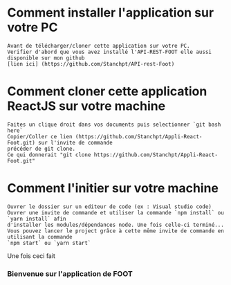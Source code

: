 # Comment installer l'application sur votre PC
    Avant de télécharger/cloner cette application sur votre PC. 
    Verifier d'abord que vous avez installé l'API-REST-FOOT elle aussi disponible sur mon github
    [lien ici] (https://github.com/Stanchpt/API-rest-Foot)

# Comment cloner cette application ReactJS sur votre machine
    Faites un clique droit dans vos documents puis selectionner `git bash here` 
    Copier/Coller ce lien (https://github.com/Stanchpt/Appli-React-Foot.git) sur l'invite de commande
    précéder de git clone.
    Ce qui donnerait "git clone https://github.com/Stanchpt/Appli-React-Foot.git" 

# Comment l'initier sur votre machine
    Ouvrer le dossier sur un editeur de code (ex : Visual studio code)
    Ouvrer une invite de commande et utiliser la commande `npm install` ou `yarn install` afin 
    d'installer les modules/dépendances node. Une fois celle-ci terminé...
    Vous pouvez lancer le project grâce à cette même invite de commande en utilisant la commande 
    `npm start` ou `yarn start` 

Une fois ceci fait
### Bienvenue sur l'application de FOOT